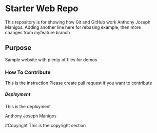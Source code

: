 # Starter Web Repo

This repository is for showing how Git and GitHub work
Anthony Joseph Manigos. Adding another line here for rebasing example, then more changes from myfeature branch

## Purpose

Sample website with plenty of files for demos

### How To Contribute

This is the instruction
Please create pull request if you want to contribute

##### Deployment

This is the deployment

Anthony Joseph Manigos

#Copyright
This is the copyright section